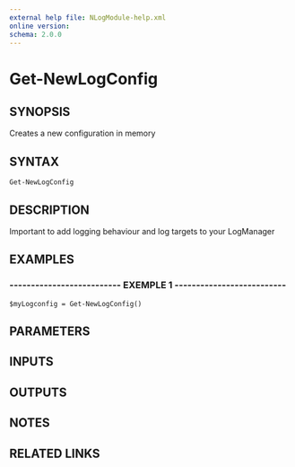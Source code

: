```yaml
---
external help file: NLogModule-help.xml
online version: 
schema: 2.0.0
---
```


# Get-NewLogConfig

## SYNOPSIS
Creates a new configuration in memory

## SYNTAX

```
Get-NewLogConfig
```

## DESCRIPTION
Important to add logging behaviour and log targets to your LogManager

## EXAMPLES

### -------------------------- EXEMPLE 1 --------------------------
```
$myLogconfig = Get-NewLogConfig()
```

## PARAMETERS

## INPUTS

## OUTPUTS

## NOTES

## RELATED LINKS

